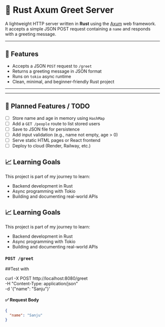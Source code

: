 # 🦀 Rust Axum Greet Server

A lightweight HTTP server written in **Rust** using the [Axum](https://docs.rs/axum) web framework.  
It accepts a simple JSON POST request containing a `name` and responds with a greeting message.

---

## 🚀 Features

- Accepts a JSON `POST` request to `/greet`
- Returns a greeting message in JSON format
- Runs on `tokio` async runtime
- Clean, minimal, and beginner-friendly Rust project

---
---

## 🧠 Planned Features / TODO

- [ ] Store name and age in memory using `HashMap`
- [ ] Add a `GET /people` route to list stored users
- [ ] Save to JSON file for persistence
- [ ] Add input validation (e.g., name not empty, age > 0)
- [ ] Serve static HTML pages or React frontend
- [ ] Deploy to cloud (Render, Railway, etc.)

## 📈 Learning Goals

This project is part of my journey to learn:

- Backend development in Rust
- Async programming with Tokio
- Building and documenting real-world APIs
## 📈 Learning Goals

This project is part of my journey to learn:

- Backend development in Rust
- Async programming with Tokio
- Building and documenting real-world APIs

### `POST /greet`

##Test with 

curl -X POST http://localhost:8080/greet \
  -H "Content-Type: application/json" \
  -d '{"name": "Sanju"}'




#### ✅ Request Body

```json
{
  "name": "Sanju"
}
